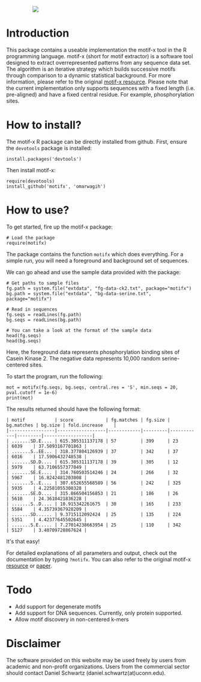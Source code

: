 <img style="margin-left:70px" src="https://raw.githubusercontent.com/omarwagih/motifx/master/inst/extdata/motifx-logo-flat.svg">

# Introduction
This package contains a useable implementation the motif-x tool in the R programming language. motif-x (short for motif extractor) is a software tool designed to extract overrepresented patterns from any sequence data set. The algorithm is an iterative strategy which builds successive motifs through comparison to a dynamic statistical background. For more information, please refer to the original [motif-x resource](http://motif-x.med.harvard.edu/). Please note that the current implementation only supports sequences with a fixed length (i.e. pre-aligned) and have a fixed central residue. For example, phosphorylation sites. 

# How to install?
The motif-x R package can be directly installed from github. First, ensure the `devotools` package is installed:

    install.packages('devtools')

Then install motif-x:

    require(devotools)
    install_github('motifx', 'omarwagih')
    
# How to use?
To get started, fire up the motif-x package:
    
    # Load the package
    require(motifx)

The package contains the function `motifx` which does everything. For a simple run, you will need a foreground and background set of sequences. 

We can go ahead and use the sample data provided with the package: 
     
    # Get paths to sample files
    fg.path = system.file("extdata", "fg-data-ck2.txt", package="motifx")
    bg.path = system.file("extdata", "bg-data-serine.txt", package="motifx")
    
    # Read in sequences
    fg.seqs = readLines(fg.path)
    bg.seqs = readLines(bg.path)
    
    # You can take a look at the format of the sample data
    head(fg.seqs)
    head(bg.seqs)
    
Here, the foreground data represents phosphorylation binding sites of Casein Kinase 2. The negative data represents 10,000 random serine-centered sites.

To start the program, run the following:

    mot = motifx(fg.seqs, bg.seqs, central.res = 'S', min.seqs = 20, pval.cutoff = 1e-6)
    print(mot)

The results returned should have the following format:

```
| motif           | score            | fg.matches | fg.size | bg.matches | bg.size | fold.increase    |
|-----------------|------------------|------------|---------|------------|---------|------------------|
| .......SD.E.... | 615.305311137178 | 57         | 399     | 23         | 6039    | 37.5093167701863 |
| .......S..EE... | 318.377804126939 | 37         | 342     | 37         | 6016    | 17.5906432748538 |
| .......SD.D.... | 615.305311137178 | 39         | 305     | 12         | 5979    | 63.7106557377049 |
| .......SE.E.... | 314.760503514246 | 24         | 266     | 32         | 5967    | 16.8242481203008 |
| .......S..E.... | 307.652655568589 | 56         | 242     | 325        | 5935    | 4.22581055308328 |
| .......SE.D.... | 315.866504156853 | 21         | 186     | 26         | 5610    | 24.3610421836228 |
| .......S..D.... | 10.915342261675  | 30         | 165     | 233        | 5584    | 4.35739367928209 |
| .......SD...... | 9.3715112092424  | 25         | 135     | 224        | 5351    | 4.42377645502645 |
| .......S.E..... | 7.27014238663954 | 25         | 110     | 342        | 5127    | 3.40709728867624 |
```

It's that easy!

For detailed explanations of all parameters and output, check out the documentation by typing `?motifx`. You can also refer to the original motif-x [resource](http://motif-x.med.harvard.edu/motif-x.html) or [paper](http://motif-x.med.harvard.edu/publications/Chou_Schwartz_motif-x_CPBI_2011.pdf). 


# Todo

- Add support for degenerate motifs
- Add support for DNA sequences. Currently, only protein supported.
- Allow motif discovery in non-centered k-mers


# Disclaimer
The software provided on this website may be used freely by users from academic and non-profit organizations. Users from the commercial sector should contact Daniel Schwartz (daniel.schwartz(at)uconn.edu).
